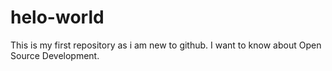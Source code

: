 # helo-world
This is my first repository as i am new to github. I want to know about Open Source Development.
